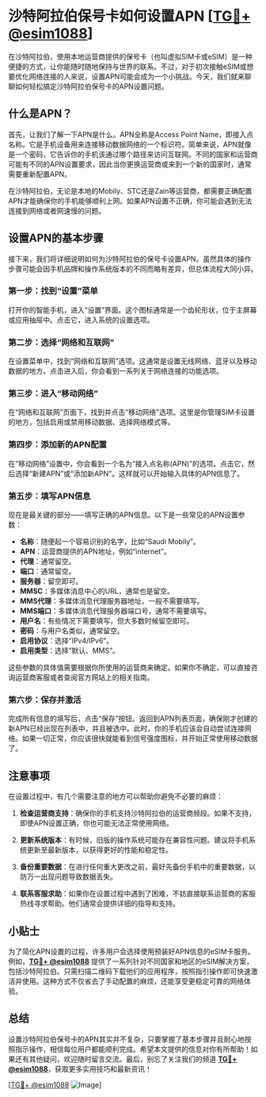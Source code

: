 # 沙特阿拉伯保号卡如何设置APN [[TG💪+ @esim1088](https://t.me/s/esim1088)]

在沙特阿拉伯，使用本地运营商提供的保号卡（也叫虚拟SIM卡或eSIM）是一种便捷的方式，让你能随时随地保持与世界的联系。不过，对于初次接触eSIM或想要优化网络连接的人来说，设置APN可能会成为一个小挑战。今天，我们就来聊聊如何轻松搞定沙特阿拉伯保号卡的APN设置问题。

## 什么是APN？

首先，让我们了解一下APN是什么。APN全称是Access Point Name，即接入点名称。它是手机设备用来连接移动数据网络的一个标识符。简单来说，APN就像是一个密码，它告诉你的手机该通过哪个路径来访问互联网。不同的国家和运营商可能有不同的APN设置要求，因此当你更换运营商或来到一个新的国家时，通常需要重新配置APN。

在沙特阿拉伯，无论是本地的Mobily、STC还是Zain等运营商，都需要正确配置APN才能确保你的手机能够顺利上网。如果APN设置不正确，你可能会遇到无法连接到网络或者网速慢的问题。

## 设置APN的基本步骤

接下来，我们将详细说明如何为沙特阿拉伯的保号卡设置APN。虽然具体的操作步骤可能会因手机品牌和操作系统版本的不同而略有差异，但总体流程大同小异。

### 第一步：找到“设置”菜单

打开你的智能手机，进入“设置”界面。这个图标通常是一个齿轮形状，位于主屏幕或应用抽屉中。点击它，进入系统的设置选项。

### 第二步：选择“网络和互联网”

在设置菜单中，找到“网络和互联网”选项。这通常是设置无线网络、蓝牙以及移动数据的地方。点击进入后，你会看到一系列关于网络连接的功能选项。

### 第三步：进入“移动网络”

在“网络和互联网”页面下，找到并点击“移动网络”选项。这里是你管理SIM卡设置的地方，包括启用或禁用移动数据、选择网络模式等。

### 第四步：添加新的APN配置

在“移动网络”设置中，你会看到一个名为“接入点名称(APN)”的选项。点击它，然后选择“新建APN”或“添加新APN”。这样就可以开始输入具体的APN信息了。

### 第五步：填写APN信息

现在是最关键的部分——填写正确的APN信息。以下是一些常见的APN设置参数：

- **名称**：随便起一个容易识别的名字，比如“Saudi Mobily”。
- **APN**：运营商提供的APN地址，例如“internet”。
- **代理**：通常留空。
- **端口**：通常留空。
- **服务器**：留空即可。
- **MMSC**：多媒体消息中心的URL，通常也是留空。
- **MMS代理**：多媒体消息代理服务器地址，一般不需要填写。
- **MMS端口**：多媒体消息代理服务器端口号，通常不需要填写。
- **用户名**：有些情况下需要填写，但大多数时候留空即可。
- **密码**：与用户名类似，通常留空。
- **启用协议**：选择“IPv4/IPv6”。
- **启用类型**：选择“默认、MMS”。

这些参数的具体值需要根据你所使用的运营商来确定。如果你不确定，可以直接咨询运营商客服或者查阅官方网站上的相关指南。

### 第六步：保存并激活

完成所有信息的填写后，点击“保存”按钮。返回到APN列表页面，确保刚才创建的新APN已经出现在列表中，并且被选中。此时，你的手机应该会自动尝试连接网络。如果一切正常，你应该很快就能看到信号强度图标，并开始正常使用移动数据了。

## 注意事项

在设置过程中，有几个需要注意的地方可以帮助你避免不必要的麻烦：

1. **检查运营商支持**：确保你的手机支持沙特阿拉伯的运营商频段。如果不支持，即使APN设置正确，你也可能无法正常使用网络。
   
2. **更新系统版本**：有时候，旧版的操作系统可能存在兼容性问题。建议将手机系统更新至最新版本，以获得更好的性能和稳定性。

3. **备份重要数据**：在进行任何重大更改之前，最好先备份手机中的重要数据，以防万一出现问题导致数据丢失。

4. **联系客服求助**：如果你在设置过程中遇到了困难，不妨直接联系运营商的客服热线寻求帮助。他们通常会提供详细的指导和支持。

## 小贴士

为了简化APN设置的过程，许多用户会选择使用预装好APN信息的eSIM卡服务。例如，**[TG💪+ @esim1088](https://t.me/s/esim1088)** 提供了一系列针对不同国家和地区的eSIM解决方案，包括沙特阿拉伯。只需扫描二维码下载他们的应用程序，按照指引操作即可快速激活并使用。这种方式不仅省去了手动配置的麻烦，还能享受更稳定可靠的网络体验。

## 总结

设置沙特阿拉伯保号卡的APN其实并不复杂，只要掌握了基本步骤并且耐心地按照指示操作，相信每位用户都能顺利完成。希望本文提供的信息对你有所帮助！如果还有其他疑问，欢迎随时留言交流。最后，别忘了关注我们的频道 **[TG💪+ @esim1088](https://t.me/s/esim1088)**，获取更多实用技巧和最新资讯！

[[TG💪+ @esim1088](https://t.me/s/esim1088) ![Image](https://i.postimg.cc/4NQfJmqS/Snipaste-2025-05-13-00-14-12.png)]